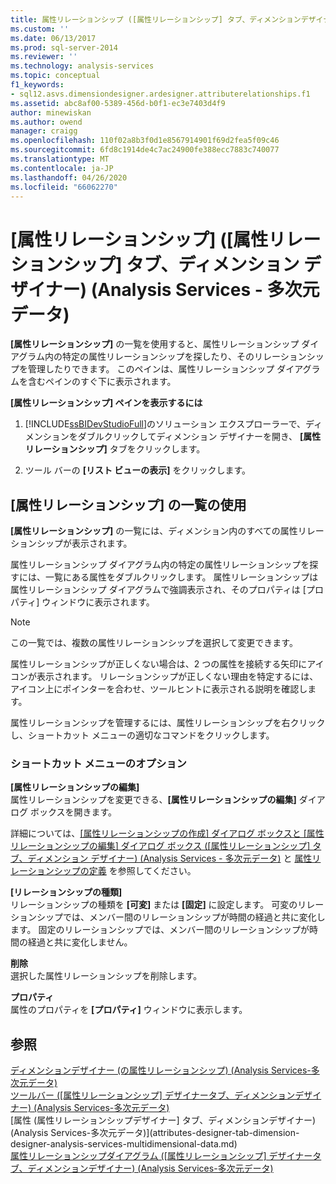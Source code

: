 ```yaml
---
title: 属性リレーションシップ ([属性リレーションシップ] タブ、ディメンションデザイナー) (Analysis Services 多次元データ) |Microsoft Docs
ms.custom: ''
ms.date: 06/13/2017
ms.prod: sql-server-2014
ms.reviewer: ''
ms.technology: analysis-services
ms.topic: conceptual
f1_keywords:
- sql12.asvs.dimensiondesigner.ardesigner.attributerelationships.f1
ms.assetid: abc8af00-5389-456d-b0f1-ec3e7403d4f9
author: minewiskan
ms.author: owend
manager: craigg
ms.openlocfilehash: 110f02a8b3f0d1e8567914901f69d2fea5f09c46
ms.sourcegitcommit: 6fd8c1914de4c7ac24900fe388ecc7883c740077
ms.translationtype: MT
ms.contentlocale: ja-JP
ms.lasthandoff: 04/26/2020
ms.locfileid: "66062270"
---
```

# <a name="attribute-relationships-attribute-relationship-designer-tab-dimension-designer-analysis-services---multidimensional-data"></a>[属性リレーションシップ] ([属性リレーションシップ] タブ、ディメンション デザイナー) (Analysis Services - 多次元データ)
  **[属性リレーションシップ]** の一覧を使用すると、属性リレーションシップ ダイアグラム内の特定の属性リレーションシップを探したり、そのリレーションシップを管理したりできます。 このペインは、属性リレーションシップ ダイアグラムを含むペインのすぐ下に表示されます。  
  
 **[属性リレーションシップ] ペインを表示するには**  
  
1.  [!INCLUDE[ssBIDevStudioFull](../includes/ssbidevstudiofull-md.md)]のソリューション エクスプローラーで、ディメンションをダブルクリックしてディメンション デザイナーを開き、 **[属性リレーションシップ]** タブをクリックします。  
  
2.  ツール バーの **[リスト ビューの表示]** をクリックします。  
  
## <a name="using-the-attribute-relationships-list"></a>[属性リレーションシップ] の一覧の使用  
 **[属性リレーションシップ]** の一覧には、ディメンション内のすべての属性リレーションシップが表示されます。  
  
 属性リレーションシップ ダイアグラム内の特定の属性リレーションシップを探すには、一覧にある属性をダブルクリックします。 属性リレーションシップは属性リレーションシップ ダイアグラムで強調表示され、そのプロパティは [プロパティ] ウィンドウに表示されます。  
  
> [!NOTE]  
>  この一覧では、複数の属性リレーションシップを選択して変更できます。  
  
 属性リレーションシップが正しくない場合は、2 つの属性を接続する矢印にアイコンが表示されます。 リレーションシップが正しくない理由を特定するには、アイコン上にポインターを合わせ、ツールヒントに表示される説明を確認します。  
  
 属性リレーションシップを管理するには、属性リレーションシップを右クリックし、ショートカット メニューの適切なコマンドをクリックします。  
  
### <a name="shortcut-menu-options"></a>ショートカット メニューのオプション  
 **[属性リレーションシップの編集]**  
 属性リレーションシップを変更できる、**[属性リレーションシップの編集]** ダイアログ ボックスを開きます。  
  
 詳細については、[[属性リレーションシップの作成] ダイアログ ボックスと [属性リレーションシップの編集] ダイアログ ボックス &#40;[属性リレーションシップ] タブ、ディメンション デザイナー&#41; &#40;Analysis Services - 多次元データ&#41;](create-edit-attribute-relationships-dialog-boxes-analysis-services-multidimensional-data.md) と [属性リレーションシップの定義](multidimensional-models/attribute-relationships-define.md) を参照してください。  
  
 **[リレーションシップの種類]**  
 リレーションシップの種類を **[可変]** または **[固定]** に設定します。 可変のリレーションシップでは、メンバー間のリレーションシップが時間の経過と共に変化します。 固定のリレーションシップでは、メンバー間のリレーションシップが時間の経過と共に変化しません。  
  
 **削除**  
 選択した属性リレーションシップを削除します。  
  
 **プロパティ**  
 属性のプロパティを **[プロパティ]** ウィンドウに表示します。  
  
## <a name="see-also"></a>参照  
 [ディメンションデザイナー &#40;の属性リレーションシップ&#41; &#40;Analysis Services-多次元データ&#41;](attribute-relationships-dimension-designer-analysis-services-multidimensional-data.md)   
 [ツールバー &#40;[属性リレーションシップ] デザイナータブ、ディメンションデザイナー&#41; &#40;Analysis Services-多次元データ&#41;](toolbar-attribute-relationship-dimension-designer-analysis-services-multidimensional-data.md)   
 [属性 &#40;属性リレーションシップデザイナー] タブ、ディメンションデザイナー&#41; &#40;Analysis Services-多次元データ&#41;](attributes-designer-tab-dimension-designer-analysis-services-multidimensional-data.md)   
 [属性リレーションシップダイアグラム &#40;[属性リレーションシップ] デザイナータブ、ディメンションデザイナー&#41; &#40;Analysis Services-多次元データ&#41;](attribute-relationship-diagram-analysis-services-multidimensional-data.md)  
  
  
